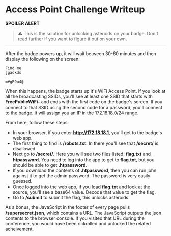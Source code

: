 # Access Point Challenge Writeup

**SPOILER ALERT**

> :warning: This is the solution for unlocking asteroids on your badge. Don't read further if you want to figure it out on your own.

---

After the badge powers up, it will wait between 30-60 minutes and then display the following on the screen:
```
Find me
jgadkds

m#gR9u4@
```

When this happens, the badge starts up it's WiFi Access Point. If you look at all the broadcasting SSIDs, you'll see at least one SSID that starts with **FreePublicWiFi-** and ends with the first code on the badge's screen. If you connect to that SSID using the second code for a password, you'll connect to the badge. It will assign you an IP in the 172.18.18.0/24 range.

From here, follow these steps:
* In your browser, if you enter **http://172.18.18.1**, you'll get to the badge's web app.
* The first thing to find is **/robots.txt**. In there you'll see that **/secret/** is disallowed.
* Next go to **/secret/**. Here you will see two files listed: **flag.txt** and **htpassword**. You need to log into the app to get to **flag.txt**, but you should be able to get **.htpassword**.
* If you download the contents of **.htpassword**, then you can run john against it to get the admin password. The password is very easily guessed.
* Once logged into the web app, if you load **flag.txt** and look at the source, you'll see a base64 value. Decode that value to get the flag.
* Go to **/submit** to submit the flag, this unlocks asteroids.

As a bonus, the JavaScript in the footer of every page pulls **/supersecret.json**, which contains a URL. The JavaScript outputs the json contents to the browser console. If you visited that URL during the conference, you would have been rickrolled and unlocked the related acheivement.
